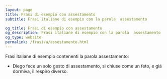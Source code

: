 ```yaml
---
layout: page
title: Frasi di esempio con assestamento 
subtitle: Frasi italiane di esempio con la parola  assestamento

og_title: Frasi di esempio con assestamento 
og_description: Frasi italiane di esempio con la parola  assestamento
og_type: website
permalink: /frasi/a/assestamento.html
---
```


Frasi italiane di esempio contenenti la parola assestamento:


- Diego fece un solo gesto di assestamento, si chiuse come un feto, e già dormiva, il respiro diverso.
